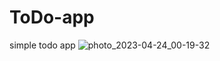 # ToDo-app

simple todo app 
![photo_2023-04-24_00-19-32](https://user-images.githubusercontent.com/101545038/233866907-294ee805-66cf-4950-b9f1-ebf7a4026b69.jpg)
